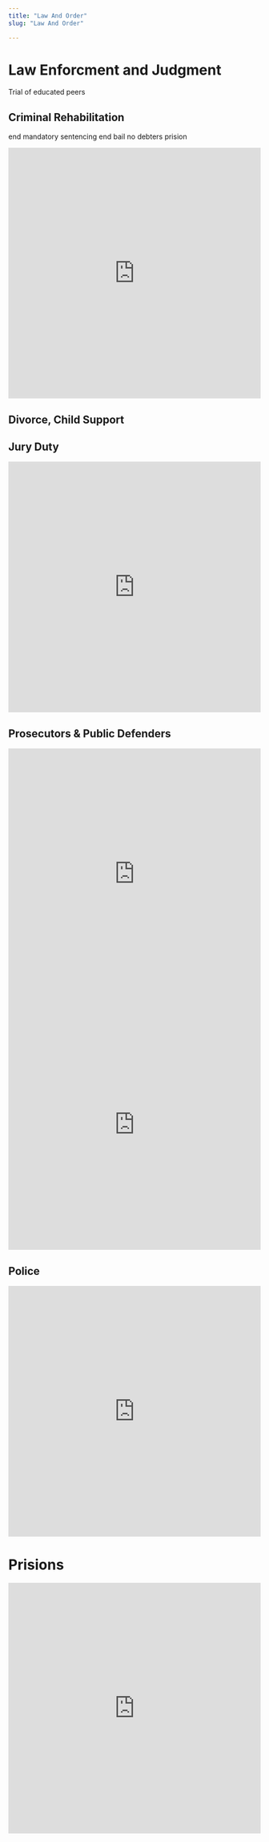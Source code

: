 ```yaml
---
title: "Law And Order"
slug: "Law And Order"

---
```


# Law Enforcment and Judgment

Trial of educated peers

## Criminal Rehabilitation

end mandatory sentencing
end bail
no debters prision



<iframe width="100%" height="500" src="https://www.youtube.com/embed/pDVmldTurqk" frameborder="0" allow="accelerometer; autoplay; clipboard-write; encrypted-media; gyroscope; picture-in-picture" allowfullscreen></iframe>

## Divorce, Child Support

## Jury Duty

<iframe width="100%" height="500" src="https://www.youtube.com/embed/1f2iawp0y5Y" frameborder="0" allow="accelerometer; autoplay; clipboard-write; encrypted-media; gyroscope; picture-in-picture" allowfullscreen></iframe>



## Prosecutors & Public Defenders

<iframe width="100%" height="500" src="https://www.youtube.com/embed/ET_b78GSBUs" frameborder="0" allow="accelerometer; autoplay; clipboard-write; encrypted-media; gyroscope; picture-in-picture" allowfullscreen></iframe>



<iframe width="100%" height="500" src="https://www.youtube.com/embed/USkEzLuzmZ4" frameborder="0" allow="accelerometer; autoplay; clipboard-write; encrypted-media; gyroscope; picture-in-picture" allowfullscreen></iframe>

## Police

<iframe width="100%" height="500" src="https://www.youtube.com/embed/v_kak7kAdNw" frameborder="0" allow="accelerometer; autoplay; clipboard-write; encrypted-media; gyroscope; picture-in-picture" allowfullscreen></iframe>

# Prisions

<iframe width="100%" height="500" src="https://www.youtube.com/embed/6fiRDJLjL94?list=WL" title="YouTube video player" frameborder="0" allow="accelerometer; autoplay; clipboard-write; encrypted-media; gyroscope; picture-in-picture" allowfullscreen></iframe>

